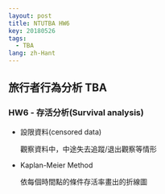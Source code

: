 ```yaml
---
layout: post
title: NTUTBA HW6
key: 20180526
tags:
  - TBA
lang: zh-Hant
---
```


## 旅行者行為分析 TBA
### HW6 - 存活分析(Survival analysis)

<!--more-->

+ 設限資料(censored data)

	觀察資料中，中途失去追蹤/退出觀察等情形
+ Kaplan-Meier Method

	依每個時間點的條件存活率畫出的折線圖
